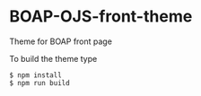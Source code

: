 # BOAP-OJS-front-theme
Theme for BOAP front page

To build the theme type

~~~~
$ npm install
$ npm run build
~~~~